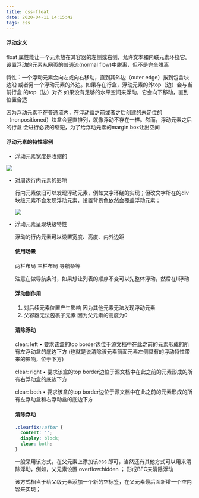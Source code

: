 ```yaml
---
title: css-float
date: 2020-04-11 14:15:42
tags: css
---
```


#### 浮动定义

float 属性能让一个元素放在其容器的左侧或右侧，允许文本和内联元素环绕它。 设置浮动的元素从网页的普通流(normal flow)中脱离，但不是完全脱离

特性：一个浮动元素会向左或向右移动，直到其外边（outer edge）挨到包含块边沿 或者另一个浮动元素的外边。如果存在行盒，浮动元素的外top（边）会与当前行盒 的top（边）对齐 如果没有足够的水平空间来浮动，它会向下移动，直到位置合适

因为浮动元素不在普通流内，在浮动盒之前或者之后创建的未定位的（nonpositioned）块盒会竖直排列，就像浮动不存在一样。然而，浮动元素之后的行盒 会进行必要的缩短，为了给浮动元素的margin box让出空间

#### 浮动元素的特性案例

* 浮动元素宽度是收缩的

 ![](./eg2.png)

* 对周边行内元素的影响

  行内元素依旧可以发现浮动元素，例如文字环绕的实现；但改文字所在的div块级元素不会发现浮动元素，设置背景色依然会覆盖浮动元素；

  ![](./eg1.png)

* 浮动元素呈现块级特性

  浮动的行内元素可以设置宽度、高度、内外边距

  <!--more-->

  

  #### 使用场景

  两栏布局  三栏布局  导航条等
  
  注意在做导航条时，如果想让列表的顺序不变可以先整体浮动，然后在li浮动

  #### 浮动副作用

  1. 对后续元素位置产生影响 因为其他元素无法发现浮动元素
  2. 父容器无法包裹子元素  因为父元素的高度为0

  #### 清除浮动

  clear: left • 要求该盒的top border边位于源文档中在此之前的元素形成的所 有左浮动盒的底边下方 (也就是说清除该元素前面元素左侧具有的浮动特性带来的影响，位于下方)
  
  clear: right • 要求该盒的top border边位于源文档中在此之前的元素形成的所 有右浮动盒的底边下方
  
  clear: both • 要求该盒的top border边位于源文档中在此之前的元素形成的所 有左浮动盒和右浮动盒的底边下方

  #### 清除浮动

  ```css
  .clearfix::after {
  	content: '';
  	display: block;
  	clear: both;
  }
  ```

  一般采用该方式，在父元素上添加该css 即可，当然还有其他方式可以用来清除浮动，例如，父元素设置 overflow:hidden ； 形成BFC来清除浮动
  
  该方式相当于给父级元素添加一个新的空标签，在父元素最后面新增一个空内容来实现；

  

  